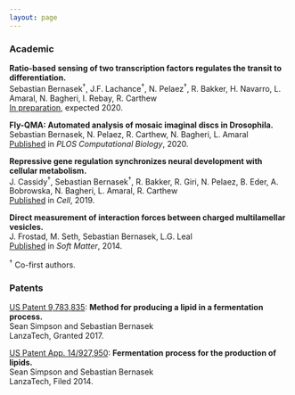 ```yaml
---
layout: page
---
```


### Academic

**Ratio-based sensing of two transcription factors regulates the transit to differentiation.**  
Sebastian Bernasek<sup>&dagger;</sup>, J.F. Lachance<sup>&dagger;</sup>, N. Pelaez<sup>&dagger;</sup>, R. Bakker, H. Navarro, L. Amaral, N. Bagheri, I. Rebay, R. Carthew  
[In preparation](https://doi.org/10.1101/430744), expected 2020.  

**Fly-QMA: Automated analysis of mosaic imaginal discs in Drosophila.**  
Sebastian Bernasek, N. Pelaez, R. Carthew, N. Bagheri, L. Amaral  
[Published](https://doi.org/10.1371/journal.pcbi.1007406) in *PLOS Computational Biology*, 2020.

**Repressive gene regulation synchronizes neural development with cellular metabolism.**  
J. Cassidy<sup>&dagger;</sup>, Sebastian Bernasek<sup>&dagger;</sup>, R. Bakker, R. Giri, N. Pelaez, B. Eder, A. Bobrowska, N. Bagheri, L. Amaral, R. Carthew  
[Published](https://doi.org/10.1016/j.cell.2019.06.023) in *Cell*, 2019.  

**Direct measurement of interaction forces between charged multilamellar vesicles.**  
J. Frostad, M. Seth, Sebastian Bernasek, L.G. Leal  
[Published](https://www.ncbi.nlm.nih.gov/pubmed/25141827) in *Soft Matter*, 2014.  

<sup>&dagger;</sup> Co-first authors.

### Patents

[US Patent 9,783,835](https://patents.google.com/patent/US9783835B2/en): **Method for producing a lipid in a fermentation process.**  
Sean Simpson and Sebastian Bernasek  
LanzaTech, Granted 2017.  

<!-- US Patent App. 62/872,869: **Methods for Optimizing Gas Utilization.**  
Sebastian Bernasek and co-inventors.  
LanzaTech, Filed 2019.  -->

[US Patent App. 14/927,950](https://patents.google.com/patent/US20160122787A1/en): **Fermentation process for the production of lipids.**  
Sean Simpson and Sebastian Bernasek  
LanzaTech, Filed 2014.  
